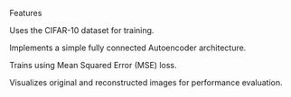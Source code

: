 Features

Uses the CIFAR-10 dataset for training.

Implements a simple fully connected Autoencoder architecture.

Trains using Mean Squared Error (MSE) loss.

Visualizes original and reconstructed images for performance evaluation.

